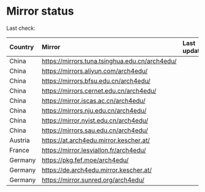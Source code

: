 <script src="./time.js"></script>
# Mirror status
Last check: <script type="text/javascript">localize(1704925048.4236422);</script>

|Country|Mirror|Last update|
|:------|:-----|:----------|
|China|https://mirrors.tuna.tsinghua.edu.cn/arch4edu/|<script type="text/javascript">localize(1704911652);</script>|
|China|https://mirrors.aliyun.com/arch4edu/|<script type="text/javascript">localize(1704868491);</script>|
|China|https://mirrors.bfsu.edu.cn/arch4edu/|<script type="text/javascript">localize(1704911652);</script>|
|China|https://mirrors.cernet.edu.cn/arch4edu/|<script type="text/javascript">localize(1704868491);</script>|
|China|https://mirror.iscas.ac.cn/arch4edu/|<script type="text/javascript">localize(1704868491);</script>|
|China|https://mirrors.nju.edu.cn/arch4edu/|<script type="text/javascript">localize(1704824805);</script>|
|China|https://mirror.nyist.edu.cn/arch4edu/|<script type="text/javascript">localize(1704911652);</script>|
|China|https://mirrors.sau.edu.cn/arch4edu/|<script type="text/javascript">localize(1704738715);</script>|
|Austria|https://at.arch4edu.mirror.kescher.at/|<script type="text/javascript">localize(1704911652);</script>|
|France|https://mirror.lesviallon.fr/arch4edu/|<script type="text/javascript">localize(1704868491);</script>|
|Germany|https://pkg.fef.moe/arch4edu/|<script type="text/javascript">localize(1704911652);</script>|
|Germany|https://de.arch4edu.mirror.kescher.at/|<script type="text/javascript">localize(1704911652);</script>|
|Germany|https://mirror.sunred.org/arch4edu/|<script type="text/javascript">localize(1704911652);</script>|

<script src="./tablefilter/tablefilter.js"></script>
<script src="./table.js"></script>